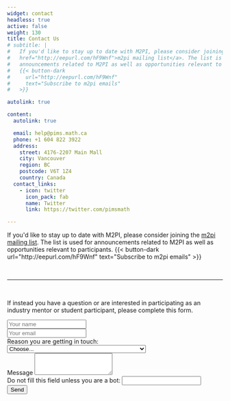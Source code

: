 ```yaml
---
widget: contact
headless: true
active: false
weight: 130
title: Contact Us
# subtitle: |
#   If you'd like to stay up to date with M2PI, please consider joining the <a
#   href="http://eepurl.com/hF9Wnf">m2pi mailing list</a>. The list is used for
#   announcements related to M2PI as well as opportunities relevant to participants.
#   {{< button-dark
#     url="http://eepurl.com/hF9Wnf"
#     text="Subscribe to m2pi emails"
#   >}}

autolink: true

content:
  autolink: true

  email: help@pims.math.ca
  phone: +1 604 822 3922
  address:
    street: 4176-2207 Main Mall
    city: Vancouver
    region: BC
    postcode: V6T 1Z4
    country: Canada
  contact_links:
    - icon: twitter
      icon_pack: fab
      name: Twitter
      link: https://twitter.com/pimsmath

---
```

<p>If you'd like to stay up to date with M2PI, please consider joining the <a
href="http://eepurl.com/hF9Wnf">m2pi mailing list</a>. The list is used for
announcements related to M2PI as well as opportunities relevant to participants.
{{< button-dark
  url="http://eepurl.com/hF9Wnf"
  text="Subscribe to m2pi emails"
>}}


<p>&nbsp;</p>
<hr>
<p>&nbsp;</p>
<p>
If instead you have a question or are interested in participating as an industry
mentor or student participant, please complete this form.  </p>

<form name="contact" method="POST" data-netlify="true">
  <div class="form-group">
    <input type="text" class="form-control" id="contactName" aria-describedby="contactHelp" name="name" placeholder="Your name">
  </div>
  <div class="form-group">
    <input type="text" class="form-control" id="contactEmail" aria-describedby="contactHelp" name="email" placeholder="Your email">
  </div>
  <div class="form-group">
    <label for="roleSelect">Reason you are getting in touch:</label>
    <select class="form-control" id="roleSelect" name="role">
      <option selected disabled>Choose...</option>
      <option>I have a question</option>
      <option>I'm interested in participating as an Industry Mentor</option>
      <option>I'm interested in participating as a Trainee</option>
    </select>
  </div>
  <div class="form-group">
    <label for="contactMessage">Message</label>
    <textarea class="form-control" id="contactMessage" name="message" rows="3"></textarea>
  </div>
  <div class="d-none">
    <label>Do not fill this field unless you are a bot: <input name="_gotcha"></label>
  </div>
  <div class="form-group" data-netlify-recaptcha="true"></div>
  <button type="submit" class="btn btn-primary">Send</button>
</form>

